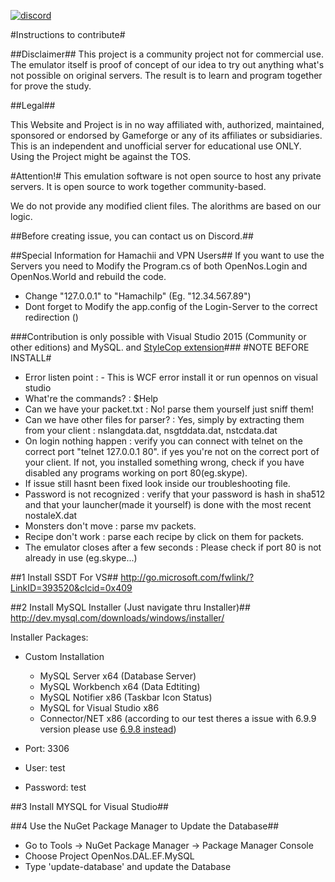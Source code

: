 [![discord](https://img.shields.io/badge/discord-OpenNos-blue.svg?style=flat)](https://discord.gg/N8eqPUh)

#Instructions to contribute#


##Disclaimer##
This project is a community project not for commercial use. The emulator itself is proof of concept of our idea to try out anything what's not possible on original servers. The result is to learn and program together for prove the study. 

##Legal##

This Website and Project is in no way affiliated with, authorized, maintained, sponsored or endorsed by Gameforge or any of its affiliates or subsidiaries. This is an independent and unofficial server for educational use ONLY. Using the Project might be against the TOS.

#Attention!#
This emulation software is not open source to host any private servers. It is open source to work together community-based.

We do not provide any modified client files. The alorithms are based on our logic.

##Before creating issue, you can contact us on Discord.##

##Special Information for Hamachii and VPN Users##
If you want to use the Servers you need to Modify the Program.cs of both OpenNos.Login and OpenNos.World and rebuild the code.
- Change "127.0.0.1" to "HamachiIp" (Eg. "12.34.567.89")
- Dont forget to Modify the app.config of the Login-Server to the correct redirection (<server Name="S1-OpenNos" WorldPort="1337" WorldIp="25.71.84.227" channelAmount="1" />)

###Contribution is only possible with Visual Studio 2015 (Community or other editions) and MySQL. and [StyleCop extension](https://stylecop.codeplex.com/)###
#NOTE BEFORE INSTALL#
- Error listen point : - This is WCF error install it or run opennos on visual studio
- What're the commands? : $Help
- Can we have your packet.txt : No! parse them yourself just sniff them!
- Can we have other files for parser? : Yes, simply by extracting them from your client : nslangdata.dat, nsgtddata.dat, nstcdata.dat
- On login nothing happen : verify you can connect with telnet on the correct port "telnet 127.0.0.1 80". if yes you're not on the correct port of your client. If not, you installed something wrong, check if you have disabled any programs working on port 80(eg.skype).
- If issue still hasnt been fixed look inside our troubleshooting file.
- Password is not recognized : verify that your password is hash in sha512 and that your launcher(made it yourself) is done with the most recent nostaleX.dat
- Monsters don't move : parse mv packets.
- Recipe don't work : parse each recipe by click on them for packets.
- The emulator closes after a few seconds : Please check if port 80 is not already in use (eg.skype...)

##1 Install SSDT For VS##
http://go.microsoft.com/fwlink/?LinkID=393520&clcid=0x409

##2 Install MySQL Installer (Just navigate thru Installer)##
http://dev.mysql.com/downloads/windows/installer/

Installer Packages:
- Custom Installation
  - MySQL Server x64 (Database Server)
  - MySQL Workbench x64 (Data Edtiting)
  - MySQL Notifier x86 (Taskbar Icon Status)
  - MySQL for Visual Studio x86
  - Connector/NET x86 (according to our test theres a issue with 6.9.9 version please use [6.9.8 instead](https://downloads.mysql.com/archives/get/file/mysql-connector-net-6.9.8.msi))
  
- Port: 3306
- User: test
- Password: test

##3 Install MYSQL for Visual Studio##

##4 Use the NuGet Package Manager to Update the Database##

- Go to Tools -> NuGet Package Manager -> Package Manager Console
- Choose Project OpenNos.DAL.EF.MySQL
- Type 'update-database' and update the Database
